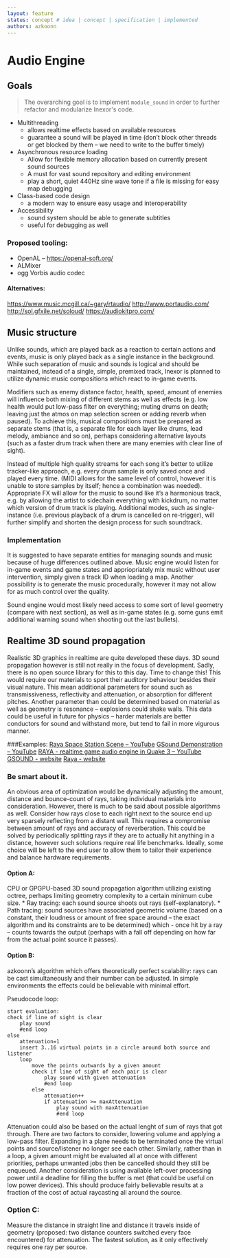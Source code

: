 ```yaml
---
layout: feature
status: concept # idea | concept | specification | implemented
authors: azkoonn
---
```


# Audio Engine
## Goals
> The overarching goal is to implement `module_sound` in order to further refactor and modularize Inexor's code.
* Multithreading
	* allows realtime effects based on available resources
	* guarantee a sound will be played in time
		(don’t block other threads or get blocked by them – we need to write to the buffer timely)
* Asynchronous resource loading
	* Allow for flexible memory allocation based on currently present sound sources
	* A must for vast sound repository and editing environment
	* play a short, quiet 440Hz sine wave tone if a file is missing for easy map debugging
* Class-based code design
	* a modern way to ensure easy usage and interoperability
* Accessibility
	* sound system should be able to generate subtitles
	* useful for debugging as well

### Proposed tooling:
* OpenAL – https://openal-soft.org/
* ALMixer
* ogg Vorbis audio codec

#### Alternatives:
https://www.music.mcgill.ca/~gary/rtaudio/
http://www.portaudio.com/
http://sol.gfxile.net/soloud/
https://audiokitpro.com/

## Music structure
Unlike sounds, which are played back as a reaction to certain actions and events, music is only played back as a single instance in the background. While such separation of music and sounds is logical and should be maintained, instead of a single, simple, premixed track, Inexor is planned to utilize dynamic music compositions which react to in-game events.

Modifiers such as enemy distance factor, health, speed, amount of enemies will influence both mixing of different stems as well as effects (e.g. low health would put low-pass filter on everything; muting drums on death; leaving just the atmos on map selection screen or adding reverb when paused). To achieve this, musical compositions must be prepared as separate stems (that is, a separate file for each layer like drums, lead melody, ambiance and so on), perhaps considering alternative layouts (such as a faster drum track when there are many enemies with clear line of sight).

Instead of multiple high quality streams for each song it’s better to utilize tracker-like approach, e.g. every drum sample is only saved once and played every time. (MIDI allows for the same level of control, however it is unable to store samples by itself; hence a combination was needed). Appropriate FX will allow for the music to sound like it’s a harmonious track, e.g. by allowing the artist to sidechain everything with kickdrum, no matter which version of drum track is playing. Additional modes, such as single-instance (i.e. previous playback of a drum is cancelled on re-trigger), will further simplify and shorten the design process for such soundtrack.

### Implementation
It is suggested to have separate entities for managing sounds and music because of huge differences outlined above. Music engine would listen for in-game events and game states and appriopriately mix music without user intervention, simply given a track ID when loading a map.
Another possibility is to generate the music procedurally, however it may not allow for as much control over the quality.

Sound engine would most likely need access to some sort of level geometry (compare with next section), as well as in-game states (e.g. some guns emit additional warning sound when shooting out the last bullets).

## Realtime 3D sound propagation
Realistic 3D graphics in realtime are quite developed these days. 3D sound propagation however is still not really in the focus of development. Sadly, there is no open source library for this to this day. Time to change this!
This would require our materials to sport their auditory behaviour besides their visual nature. This mean additional parameters for sound such as transmissiveness, reflectivity and attenuation, or absorption for different pitches. Another parameter than could be determined based on material as well as geometry is resonance – explosions could shake walls. This data could be useful in future for physics – harder materials are better conductors for sound and withstand more, but tend to fail in more vigurous manner.

###Examples:
[Raya Space Station Scene – YouTube](https://www.youtube.com/watch?v=EWatzCC7rk0)
[GSound Demonstration – YouTube](https://www.youtube.com/watch?v=buU8gPG2cHI)
[RAYA - realtime game audio engine in Quake 3 – YouTube](https://www.youtube.com/watch?v=05EL5SumE_E)
[GSOUND - website](http://gamma.cs.unc.edu/GSOUND/)
[Raya - website](http://www.dsp.agh.edu.pl/en:resources:rayav)

### Be smart about it.
An obvious area of optimization would be dynamically adjusting the amount, distance and bounce-count of rays, taking individual materials into consideration. However, there is much to be said about possible algorithms as well. Consider how rays close to each right next to the source end up very sparsely reflecting from a distant wall. This requires a compromise between amount of rays and accuracy of reverberation. This could be solved by periodically splitting rays if they are to actually hit anything in a distance, however such solutions require real life benchmarks. Ideally, some choice will be left to the end user to allow them to tailor their experience and balance hardware requirements.

#### Option A:
CPU or GPGPU-based 3D sound propagation algorithm utilizing existing octree, perhaps limiting geometry complexity to a certain minimum cube size.
	* Ray tracing: each sound source shoots out rays (self-explanatory).
	* Path tracing: sound sources have associated geometric volume (based on a constant, their loudness or amount of free space around – the exact algorithm and its constraints are to be determined) which  - once hit by a ray – counts towards the output (perhaps with a fall off depending on how far from the actual point source it passes).

#### Option B:
azkoonn’s algorithm which offers theoretically perfect scalability: rays can be cast simultaneously and their number can be adjusted. In simple environments the effects could be believable with minimal effort.

Pseudocode loop:
```
start evaluation:
check if line of sight is clear
	play sound
	#end loop
else
	attenuation=1
	insert 3..16 virtual points in a circle around both source and listener
	loop
		move the points outwards by a given amount
		check if line of sight of each pair is clear
			play sound with given attenuation
			#end loop
		else
			attenuation++
			if attenuation >= maxAttenuation
				play sound with maxAttenuation
				#end loop
```

Attenuation could also be based on the actual lenght of sum of rays that got through. There are two factors to consider, lowering volume and applying a low-pass filter. Expanding in a plane needs to be terminated once the virtual points and source/listener no longer see each other. Similarly, rather than in a loop, a given amount might be evaluated all at once with different priorities, perhaps unwanted jobs then be cancelled should they still be enqueued. Another consideration is using available left-over processing power until a deadline for filling the buffer is met (that could be useful on low power devices).
This should produce fairly believable results at a fraction of the cost of actual raycasting all around the source.


### Option C:
Measure the distance in straight line and distance it travels inside of geometry (proposed: two distance counters switched every face encountered) for attenuation. The fastest solution, as it only effectively requires one ray per source.
